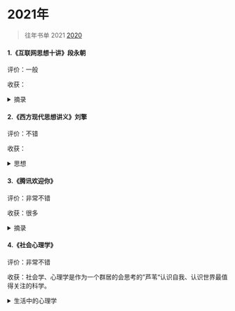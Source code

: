 # 2021年

> 往年书单 2021 [2020](2020书单.html)



#### 1.《互联网思想十讲》段永朝

评价：一般

收获：

<details>
  <summary>摘录</summary>
  <pre>
  在中国的历史上，一个强大的中央政府意味着和平繁荣的国家。一个软弱的中央意味着紊乱，国家将无宁日。<br>	
	</pre>
</details>





#### 2.《西方现代思想讲义》刘擎

评价：不错

收获：

<details>
  <summary>思想</summary>
  <pre>
  思想内在于现实<br>
	</pre>
</details>





#### 3.《腾讯欢迎你》

评价：非常不错

收获：很多

<details>
  <summary>摘录</summary>
  <pre>
  <b>毕业生初入职场，老鹅们有啥好建议？</b><br>
  回答者：Tobyliao<br>
  挑一些可能有用的tips:
  从第一天开始，养成沉淀和记录的习惯；
  从第一天开始，养成知识管理习惯；
  向上沟通：进展有同步、要事有汇报、用数据说话；
  维护一份接触过的优质供应商清单；
  尊重他人的职场权利；
  让每次公开会议成为你的专业检验场；
  保持单纯心态，看待问题要就事论事，将求逻辑；
  爱提问题是好事，前提是自己能提出1-2个想法或解决思路；
  你的每一个机会都源自于上个机会做的非常好；
  ...<br>
  <b>“正鹅八经”是什么style?</b><br>
  回答者：Vickipan<br>
  1.一切以用户价值为依归
  Guided by creating value for users
  2.听真话，说实话
  Keep open and honest
  3.保持好奇，保持敏捷
  Stay hungry, keep agile
  4.逆风不倒，顺风不浪
  Stay positive in down times and humble in good times
  5.自我驱动不被动
  Be self-motivated
  6.彼此成就，才有更大成就
  Support each other and succeed together
  7.要思路，不要套路
  Rules were meant to be broken
  8.关注本质，关心人
  Focus on the essence, put people first
	</pre>
</details>


#### 4.《社会心理学》

评价：非常不错

收获：社会学、心理学是作为一个群居的会思考的”芦苇“认识自我、认识世界最值得关注的科学。

<details>
  <summary>生活中的心理学</summary>
  <pre>
  <b>1</b><br>
  自证预言，可以解释为什么人们热衷星座。
  就如李星华的记录中，“父亲（李大钊）对于迷信一向是很反对的。但他却很理解和同情乡村妇女们的痛苦境遇。他对她们说‘迷信本来不是好事。但瞎子说几句吉利话，妇女们的心里一时就痛快点。这也是对她们唯一的安慰吧！’ ”
	</pre>
</details>


